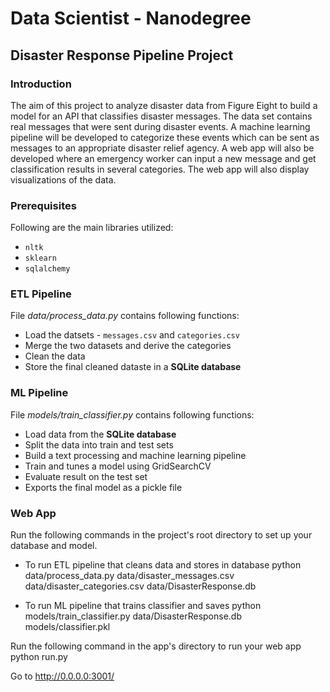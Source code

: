 # Data Scientist - Nanodegree

## Disaster Response Pipeline Project


### Introduction

The aim of this project  to analyze disaster data from Figure Eight to build a model for an API that classifies disaster messages. The data set contains real messages that were sent during disaster events. A machine learning pipeline will be developed to categorize these events which can be sent as messages to an appropriate disaster relief agency. A web app will also be developed where an emergency worker can input a new message and get classification results in several categories. The web app will also display visualizations of the data. 


### Prerequisites

Following are the main libraries utilized:

* `nltk` 
* `sklearn`
* `sqlalchemy` 


### ETL Pipeline

File _data/process_data.py_ contains following functions:

- Load the datsets - `messages.csv` and `categories.csv` 
- Merge the two datasets and derive the categories
- Clean the data
- Store the final cleaned dataste in a **SQLite database**


### ML Pipeline

File _models/train_classifier.py_ contains following functions:

- Load data from the **SQLite database**
- Split the data into train and test sets
- Build a text processing and machine learning pipeline
- Train and tunes a model using GridSearchCV
- Evaluate result on the test set
- Exports the final model as a pickle file


### Web App

Run the following commands in the project's root directory to set up your database and model.

 - To run ETL pipeline that cleans data and stores in database python <br />
   data/process_data.py data/disaster_messages.csv data/disaster_categories.csv data/DisasterResponse.db 

 - To run ML pipeline that trains classifier and saves python <br /> 
   models/train_classifier.py data/DisasterResponse.db models/classifier.pkl 

Run the following command in the app's directory to run your web app 
python run.py

Go to http://0.0.0.0:3001/

